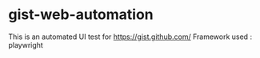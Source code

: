 # gist-web-automation
This is an automated UI test for https://gist.github.com/
Framework used : playwright